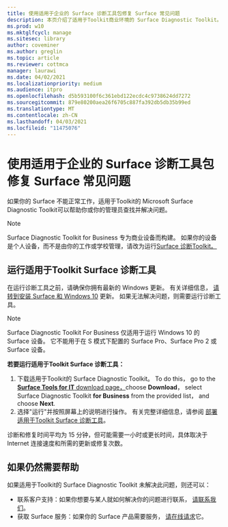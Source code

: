 ```yaml
---
title: 使用适用于企业的 Surface 诊断工具包修复 Surface 常见问题
description: 本页介绍了适用于Toolkit商业环境的 Surface Diagnostic Toolkit。
ms.prod: w10
ms.mktglfcycl: manage
ms.sitesec: library
author: coveminer
ms.author: greglin
ms.topic: article
ms.reviewer: cottmca
manager: laurawi
ms.date: 04/02/2021
ms.localizationpriority: medium
ms.audience: itpro
ms.openlocfilehash: d5b593100f6c361ebd122ecdc4c9738624dd7272
ms.sourcegitcommit: 879e80200aea26f6705c887fa392db5db35b99ed
ms.translationtype: MT
ms.contentlocale: zh-CN
ms.lasthandoff: 04/03/2021
ms.locfileid: "11475076"
---
```

# <a name="fix-common-surface-problems-using-the-surface-diagnostic-toolkit-for-business"></a>使用适用于企业的 Surface 诊断工具包修复 Surface 常见问题

如果你的 Surface 不能正常工作，适用于Toolkit的 Microsoft Surface Diagnostic Toolkit可以帮助你或你的管理员查找并解决问题。

> [!NOTE]
> Surface Diagnostic Toolkit for Business 专为商业设备而构建。 如果你的设备是个人设备，而不是由你的工作或学校管理，请改为运行[Surface 诊断Toolkit。](https://support.microsoft.com/en-us/help/4037239/surface-fix-common-surface-problems-using-surface-diagnostic-toolkit)

## <a name="run-the-surface-diagnostic-toolkit-for-business"></a>运行适用于Toolkit Surface 诊断工具

在运行诊断工具之前，请确保你拥有最新的 Windows 更新。 有关详细信息， [请转到安装 Surface 和 Windows 10](https://support.microsoft.com/en-us/help/4023505/surface-install-surface-and-windows-updates) 更新。 如果无法解决问题，则需要运行诊断工具。

> [!NOTE]
> Surface Diagnostic Toolkit For Business 仅适用于运行 Windows 10 的 Surface 设备。 它不能用于在 S 模式下配置的 Surface Pro、Surface Pro 2 或 Surface 设备。

**若要运行适用于Toolkit Surface 诊断工具：**

1. 下载适用于Toolkit的 Surface Diagnostic Toolkit。 To do this， go to the [ **Surface Tools for IT** download page，](https://www.microsoft.com/download/details.aspx?id=46703)choose **Download**， select Surface Diagnostic Toolkit **for Business** from the provided list， and choose **Next**.
2. 选择"运行"并按照屏幕上的说明进行操作。 有关完整详细信息，请参阅 [部署适用于Toolkit Surface 诊断工具](https://docs.microsoft.com/surface/surface-diagnostic-toolkit-business)。

诊断和修复时间平均为 15 分钟，但可能需要一小时或更长时间，具体取决于 Internet 连接速度和所需的更新或修复次数。 

## <a name="if-you-still-need-help"></a>如果仍然需要帮助

如果适用于Toolkit的 Surface Diagnostic Toolkit 未解决此问题，则还可以：

- 联系客户支持：如果你想要与某人就如何解决你的问题进行联系， [请联系我们](https://support.microsoft.com/en-us/help/4037645/contact-surface-warranty-and-software-support-for-business)。
- 获取 Surface 服务：如果你的 Surface 产品需要服务， [请在线请求](https://mybusinessservice.surface.com/)它。 
